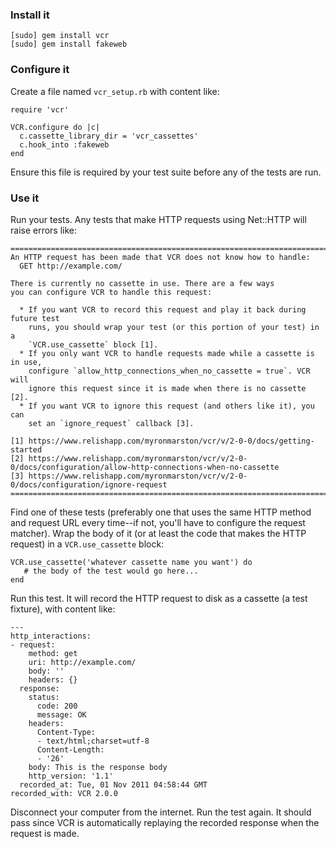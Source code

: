 ### Install it

    [sudo] gem install vcr
    [sudo] gem install fakeweb

### Configure it

Create a file named `vcr_setup.rb` with content like:

    require 'vcr'

    VCR.configure do |c|
      c.cassette_library_dir = 'vcr_cassettes'
      c.hook_into :fakeweb
    end

Ensure this file is required by your test suite before any
of the tests are run.

### Use it

Run your tests.  Any tests that make HTTP requests using Net::HTTP will
raise errors like:

    ================================================================================
    An HTTP request has been made that VCR does not know how to handle:
      GET http://example.com/

    There is currently no cassette in use. There are a few ways
    you can configure VCR to handle this request:

      * If you want VCR to record this request and play it back during future test
        runs, you should wrap your test (or this portion of your test) in a
        `VCR.use_cassette` block [1].
      * If you only want VCR to handle requests made while a cassette is in use,
        configure `allow_http_connections_when_no_cassette = true`. VCR will
        ignore this request since it is made when there is no cassette [2].
      * If you want VCR to ignore this request (and others like it), you can
        set an `ignore_request` callback [3].

    [1] https://www.relishapp.com/myronmarston/vcr/v/2-0-0/docs/getting-started
    [2] https://www.relishapp.com/myronmarston/vcr/v/2-0-0/docs/configuration/allow-http-connections-when-no-cassette
    [3] https://www.relishapp.com/myronmarston/vcr/v/2-0-0/docs/configuration/ignore-request
    ================================================================================

Find one of these tests (preferably one that uses the same HTTP method and
request URL every time--if not, you'll have to configure the request matcher).
Wrap the body of it (or at least the code that makes the HTTP request) in a
`VCR.use_cassette` block:

    VCR.use_cassette('whatever cassette name you want') do
       # the body of the test would go here...
    end

Run this test.  It will record the HTTP request to disk as a cassette (a
test fixture), with content like:

    ---
    http_interactions:
    - request:
        method: get
        uri: http://example.com/
        body: ''
        headers: {}
      response:
        status:
          code: 200
          message: OK
        headers:
          Content-Type:
          - text/html;charset=utf-8
          Content-Length:
          - '26'
        body: This is the response body
        http_version: '1.1'
      recorded_at: Tue, 01 Nov 2011 04:58:44 GMT
    recorded_with: VCR 2.0.0

Disconnect your computer from the internet.  Run the test again.
It should pass since VCR is automatically replaying the recorded
response when the request is made.

